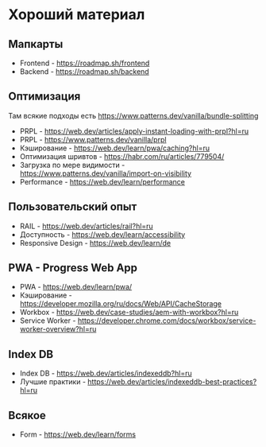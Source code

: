 # Хороший материал

## Мапкарты
- Frontend - https://roadmap.sh/frontend
- Backend -  https://roadmap.sh/backend

## Оптимизация
Там всякие подходы есть https://www.patterns.dev/vanilla/bundle-splitting

- PRPL - https://web.dev/articles/apply-instant-loading-with-prpl?hl=ru
- PRPL - https://www.patterns.dev/vanilla/prpl
- Кэширование - https://web.dev/learn/pwa/caching?hl=ru
- Оптимизация шривтов - https://habr.com/ru/articles/779504/
- Загрузка по мере видимости - https://www.patterns.dev/vanilla/import-on-visibility
- Performance - https://web.dev/learn/performance

## Пользовательский опыт
- RAIL - https://web.dev/articles/rail?hl=ru
- Доступность - https://web.dev/learn/accessibility
- Responsive Design - https://web.dev/learn/de

## PWA - Progress Web App
- PWA - https://web.dev/learn/pwa/
- Кэширование - https://developer.mozilla.org/ru/docs/Web/API/CacheStorage
- Workbox - https://web.dev/case-studies/aem-with-workbox?hl=ru
- Service Worker - https://developer.chrome.com/docs/workbox/service-worker-overview?hl=ru

## Index DB
- Index DB - https://web.dev/articles/indexeddb?hl=ru
- Лучшие практики - https://web.dev/articles/indexeddb-best-practices?hl=ru


## Всякое
- Form -  https://web.dev/learn/forms